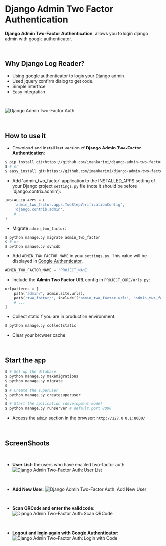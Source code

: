 # Django Admin Two Factor Authentication

**Django Admin Two-Factor Authentication**, allows you to login django admin with google authenticator.

<br>

## Why Django Log Reader?

- Using google authenticator to login your Django admin.
- Used jquery confirm dialog to get code.
- Simple interface
- Easy integration

<br />

![Django Admin Two-Factor Auth](https://raw.githubusercontent.com/imankarimi/django-admin-two-factor-auth/main/screenshoots/django_admin_two_factor_auth_5.png)

<br />

## How to use it

* Download and install last version of **Django Admin Two-Factor Authentication**:

```bash
$ pip install git+https://github.com/imankarimi/django-admin-two-factor-auth.git
$ # or
$ easy_install git+https://github.com/imankarimi/django-admin-two-factor-auth.git
```

* Add 'admin_two_factor' application to the INSTALLED_APPS setting of your Django project `settings.py` file (note it should be before 'django.contrib.admin'):

```python
INSTALLED_APPS = (
    'admin_two_factor.apps.TwoStepVerificationConfig',
    'django.contrib.admin',
    # ...
)
```

* Migrate `admin_two_factor`:

```bash
$ python manage.py migrate admin_two_factor
$ # or
$ python manage.py syncdb
```

* Add `‍‍‍‍ADMIN_TWO_FACTOR_NAME` in your `settings.py`. This value will be displayed in [Google Authenticator](https://support.google.com/accounts/answer/1066447?hl=en).

```python
ADMIN_TWO_FACTOR_NAME = 'PROJECT_NAME'
```

* Include the **Admin Two Factor** URL config in `PROJECT_CORE/urls.py`:

```python
urlpatterns = [
    path('admin/', admin.site.urls),
    path('two_factor/', include(('admin_two_factor.urls', 'admin_two_factor'), namespace='two_factor')),
    # ...
]
```

* Collect static if you are in production environment:

```bash
$ python manage.py collectstatic
```

* Clear your browser cache

<br />

## Start the app

```bash
$ # Set up the database
$ python manage.py makemigrations
$ python manage.py migrate
$
$ # Create the superuser
$ python manage.py createsuperuser
$
$ # Start the application (development mode)
$ python manage.py runserver # default port 8000
```

* Access the `admin` section in the browser: `http://127.0.0.1:8000/`

<br />

## ScreenShoots

<br />

* **User List:** the users who have enabled two-factor auth
![Django Admin Two-Factor Auth: User List](https://raw.githubusercontent.com/imankarimi/django-admin-two-factor-auth/main/screenshoots/django_admin_two_factor_auth_4.png)

<br />
  
* **Add New User:**
![Django Admin Two-Factor Auth: Add New User](https://raw.githubusercontent.com/imankarimi/django-admin-two-factor-auth/main/screenshoots/django_admin_two_factor_auth_2.png)

<br />

* **Scan QRCode and enter the valid code:**
![Django Admin Two-Factor Auth: Scan QRCode](https://raw.githubusercontent.com/imankarimi/django-admin-two-factor-auth/main/screenshoots/django_admin_two_factor_auth_3.png)

<br />

* **Logout and login again with [Google Authenticator](https://support.google.com/accounts/answer/1066447?hl=en):**
![Django Admin Two-Factor Auth: Login with Code](https://raw.githubusercontent.com/imankarimi/django-admin-two-factor-auth/main/screenshoots/django_admin_two_factor_auth_5.png)

